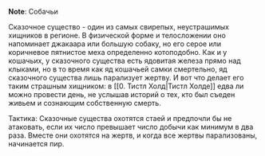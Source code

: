 **Note**: Собачьи

Сказочное существо - один из самых свирепых, неустрашимых хищников в регионе. В физической форме и телосложении оно напоминает джакаара или большую собаку, но его серое или коричневое пятнистое меха определенно котоподобно. Как и у кошачьих, у сказочного существа есть ядовитая железа прямо над клыками, но в то время как яд кошачьей самки смертельно, яд сказочного существа лишь парализует жертву. И вот что делает его таким страшным хищником: в [[0. Тистл Холд|Тистл Холде]] едва ли можно провести день, не услышав историй о тех, кто был съеден живьем и сознающим собственную смерть.

Тактика: Сказочные существа охотятся стаей и предпочли бы не атаковать, если их число превышает число добычи как минимум в два раза. Вместе они охотятся на жертв, и когда все жертвы парализованы, начинается пир.